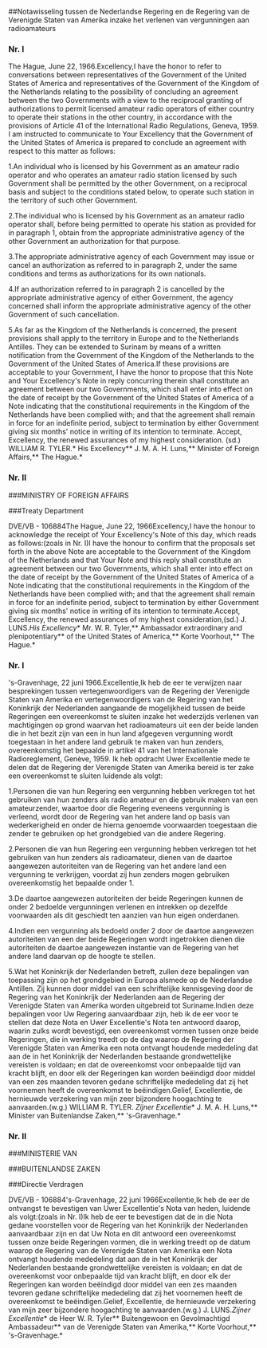 <meta http-equiv='Content-Type' content='text/html; charset=utf-8' />

##Notawisseling tussen de Nederlandse Regering en de Regering van de Verenigde Staten van Amerika inzake het verlenen van vergunningen aan radioamateurs

### Nr.  I  

The Hague, June 22, 1966.Excellency,I have the honor to refer to conversations between representatives of the Government of the United States of America and representatives of the Government of the Kingdom of the Netherlands relating to the possibility of concluding an agreement between the two Governments with a view to the reciprocal granting of authorizations to permit licensed amateur radio operators of either country to operate their stations in the other country, in accordance with the provisions of Article 41 of the International Radio Regulations, Geneva, 1959. I am instructed to communicate to Your Excellency that the Government of the United States of America is prepared to conclude an agreement with respect to this matter as follows:

1.An individual who is licensed by his Government as an amateur radio operator and who operates an amateur radio station licensed by such Government shall be permitted by the other Government, on a reciprocal basis and subject to the conditions stated below, to operate such station in the territory of such other Government.

2.The individual who is licensed by his Government as an amateur radio operator shall, before being permitted to operate his station as provided for in paragraph 1, obtain from the appropriate administrative agency of the other Government an authorization for that purpose.

3.The appropriate administrative agency of each Government may issue or cancel an authorization as referred to in paragraph 2, under the same conditions and terms as authorizations for its own nationals.

4.If an authorization referred to in paragraph 2 is cancelled by the appropriate administrative agency of either Government, the agency concerned shall inform the appropriate administrative agency of the other Government of such cancellation.

5.As far as the Kingdom of the Netherlands is concerned, the present provisions shall apply to the territory in Europe and to the Netherlands Antilles. They can be extended to Surinam by means of a written notification from the Government of the Kingdom of the Netherlands to the Government of the United States of America.If these provisions are acceptable to your Government, I have the honor to propose that this Note and Your Excellency's Note in reply concurring therein shall constitute an agreement between our two Governments, which shall enter into effect on the date of receipt by the Government of the United States of America of a Note indicating that the constitutional requirements in the Kingdom of the Netherlands have been complied with; and that the agreement shall remain in force for an indefinite period, subject to termination by either Government giving six months' notice in writing of its intention to terminate. Accept, Excellency, the renewed assurances of my highest consideration. (sd.) WILLIAM R. TYLER.* His Excellency** J. M. A. H. Luns,** Minister of Foreign Affairs,** The Hague.*

### Nr.  II  

###MINISTRY OF FOREIGN AFFAIRS

###Treaty Department

DVE/VB - 106884The Hague, June 22, 1966Excellency,I have the honour to acknowledge the receipt of Your Excellency's Note of this day, which reads as follows:(zoals in Nr. I)I have the honour to confirm that the proposals set forth in the above Note are acceptable to the Government of the Kingdom of the Netherlands and that Your Note and this reply shall constitute an agreement between our two Governments, which shall enter into effect on the date of receipt by the Government of the United States of America of a Note indicating that the constitutional requirements in the Kingdom of the Netherlands have been complied with; and that the agreement shall remain in force for an indefinite period, subject to termination by either Government giving six months' notice in writing of its intention to terminate.Accept, Excellency, the renewed assurances of my highest consideration,(sd.) J. LUNS.*His Excellency** Mr. W. R. Tyler,** Ambassador extraordinary and plenipotentiary** of the United States of America,** Korte Voorhout,** The Hague.*

### Nr.  I  

's-Gravenhage, 22 juni 1966.Excellentie,Ik heb de eer te verwijzen naar besprekingen tussen vertegenwoordigers van de Regering der Verenigde Staten van Amerika en vertegenwoordigers van de Regering van het Koninkrijk der Nederlanden aangaande de mogelijkheid tussen de beide Regeringen een overeenkomst te sluiten inzake het wederzijds verlenen van machtigingen op grond waarvan het radioamateurs uit een der beide landen die in het bezit zijn van een in hun land afgegeven vergunning wordt toegestaan in het andere land gebruik te maken van hun zenders, overeenkomstig het bepaalde in artikel 41 van het Internationale Radioreglement, Genève, 1959. Ik heb opdracht Uwer Excellentie mede te delen dat de Regering der Verenigde Staten van Amerika bereid is ter zake een overeenkomst te sluiten luidende als volgt:

1.Personen die van hun Regering een vergunning hebben verkregen tot het gebruiken van hun zenders als radio amateur en die gebruik maken van een amateurzender, waartoe door die Regering eveneens vergunning is verleend, wordt door de Regering van het andere land op basis van wederkerigheid en onder de hierna genoemde voorwaarden toegestaan die zender te gebruiken op het grondgebied van die andere Regering.

2.Personen die van hun Regering een vergunning hebben verkregen tot het gebruiken van hun zenders als radioamateur, dienen van de daartoe aangewezen autoriteiten van de Regering van het andere land een vergunning te verkrijgen, voordat zij hun zenders mogen gebruiken overeenkomstig het bepaalde onder 1.

3.De daartoe aangewezen autoriteiten der beide Regeringen kunnen de onder 2 bedoelde vergunningen verlenen en intrekken op dezelfde voorwaarden als dit geschiedt ten aanzien van hun eigen onderdanen.

4.Indien een vergunning als bedoeld onder 2 door de daartoe aangewezen autoriteiten van een der beide Regeringen wordt ingetrokken dienen die autoriteiten de daartoe aangewezen instantie van de Regering van het andere land daarvan op de hoogte te stellen.

5.Wat het Koninkrijk der Nederlanden betreft, zullen deze bepalingen van toepassing zijn op het grondgebied in Europa alsmede op de Nederlandse Antillen. Zij kunnen door middel van een schriftelijke kennisgeving door de Regering van het Koninkrijk der Nederlanden aan de Regering der Verenigde Staten van Amerika worden uitgebreid tot Suriname.Indien deze bepalingen voor Uw Regering aanvaardbaar zijn, heb ik de eer voor te stellen dat deze Nota en Uwer Excellentie's Nota ten antwoord daarop, waarin zulks wordt bevestigd, een overeenkomst vormen tussen onze beide Regeringen, die in werking treedt op de dag waarop de Regering der Verenigde Staten van Amerika een nota ontvangt houdende mededeling dat aan de in het Koninkrijk der Nederlanden bestaande grondwettelijke vereisten is voldaan; en dat de overeenkomst voor onbepaalde tijd van kracht blijft, en door elk der Regeringen kan worden beëindigd door middel van een zes maanden tevoren gedane schriftelijke mededeling dat zij het voornemen heeft de overeenkomst te beëindigen.Gelief, Excellentie, de hernieuwde verzekering van mijn zeer bijzondere hoogachting te aanvaarden.(w.g.) WILLIAM R. TYLER. *Zijner Excellentie** J. M. A. H. Luns,** Minister van Buitenlandse Zaken,** 's-Gravenhage.*

### Nr.  II  

###MINISTERIE VAN

###BUITENLANDSE ZAKEN

###Directie Verdragen

DVE/VB - 106884's-Gravenhage, 22 juni 1966Excellentie,Ik heb de eer de ontvangst te bevestigen van Uwer Excellentie's Nota van heden, luidende als volgt:(zoals in Nr. I)Ik heb de eer te bevestigen dat de in die Nota gedane voorstellen voor de Regering van het Koninkrijk der Nederlanden aanvaardbaar zijn en dat Uw Nota en dit antwoord een overeenkomst tussen onze beide Regeringen vormen, die in werking treedt op de datum waarop de Regering van de Verenigde Staten van Amerika een Nota ontvangt houdende mededeling dat aan de in het Koninkrijk der Nederlanden bestaande grondwettelijke vereisten is voldaan; en dat de overeenkomst voor onbepaalde tijd van kracht blijft, en door elk der Regeringen kan worden beëindigd door middel van een zes maanden tevoren gedane schriftelijke mededeling dat zij het voornemen heeft de overeenkomst te beëindigen.Gelief, Excellentie, de hernieuwde verzekering van mijn zeer bijzondere hoogachting te aanvaarden.(w.g.) J. LUNS.*Zijner Excellentie** de Heer W. R. Tyler** Buitengewoon en Gevolmachtigd Ambassadeur** van de Verenigde Staten van Amerika,** Korte Voorhout,** 's-Gravenhage.*
